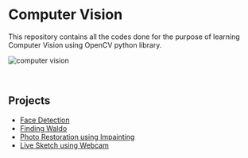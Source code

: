 # Computer Vision

This repository contains all the codes done for the purpose of learning Computer Vision using OpenCV python library.
  

![computer vision](https://i.imgur.com/V6uxcpY.jpg)
  
 
 <BR>
  
  ## Projects

- [Face Detection]()
- [Finding Waldo]()
- [Photo Restoration using Impainting]()
- [Live Sketch using Webcam]()

